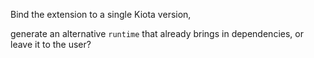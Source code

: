 
Bind the extension to a single Kiota version,

generate an alternative `runtime` that already brings in dependencies, or leave it to the user?
